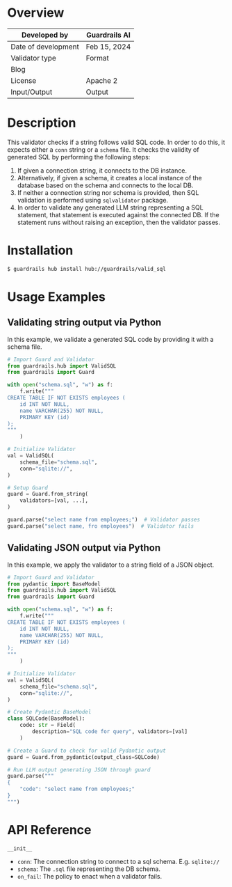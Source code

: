 # Overview

| Developed by | Guardrails AI |
| --- | --- |
| Date of development | Feb 15, 2024 |
| Validator type | Format |
| Blog |  |
| License | Apache 2 |
| Input/Output | Output |

# Description

This validator checks if a string follows valid SQL code. In order to do this, it expects either a `conn` string or a `schema` file. It checks the validity of generated SQL by performing the following steps:

1. If given a connection string, it connects to the DB instance.
2. Alternatively, if given a schema, it creates a local instance of the database based on the schema and connects to the local DB.
3. If neither a connection string nor schema is provided, then SQL validation is performed using `sqlvalidator` package.
4. In order to validate any generated LLM string representing a SQL statement, that statement is executed against the connected DB. If the statement runs without raising an exception, then the validator passes.

# Installation

```bash
$ guardrails hub install hub://guardrails/valid_sql
```

# Usage Examples

## Validating string output via Python

In this example, we validate a generated SQL code by providing it with a schema file.

```python
# Import Guard and Validator
from guardrails.hub import ValidSQL
from guardrails import Guard

with open("schema.sql", "w") as f:
    f.write("""
CREATE TABLE IF NOT EXISTS employees (
    id INT NOT NULL,
    name VARCHAR(255) NOT NULL,
    PRIMARY KEY (id)
);
"""
    )

# Initialize Validator
val = ValidSQL(
    schema_file="schema.sql",
    conn="sqlite://",
)

# Setup Guard
guard = Guard.from_string(
    validators=[val, ...],
)

guard.parse("select name from employees;")  # Validator passes
guard.parse("select name, fro employees")  # Validator fails
```

## Validating JSON output via Python

In this example, we apply the validator to a string field of a JSON object.

```python
# Import Guard and Validator
from pydantic import BaseModel
from guardrails.hub import ValidSQL
from guardrails import Guard

with open("schema.sql", "w") as f:
    f.write("""
CREATE TABLE IF NOT EXISTS employees (
    id INT NOT NULL,
    name VARCHAR(255) NOT NULL,
    PRIMARY KEY (id)
);
"""
    )

# Initialize Validator
val = ValidSQL(
    schema_file="schema.sql",
    conn="sqlite://",
)

# Create Pydantic BaseModel
class SQLCode(BaseModel):
    code: str = Field(
        description="SQL code for query", validators=[val]
    )

# Create a Guard to check for valid Pydantic output
guard = Guard.from_pydantic(output_class=SQLCode)

# Run LLM output generating JSON through guard
guard.parse("""
{
    "code": "select name from employees;"
}
""")
```


# API Reference

`__init__`

- `conn`: The connection string to connect to a sql schema. E.g. `sqlite://`
- `schema`: The `.sql` file representing the DB schema.
- `on_fail`: The policy to enact when a validator fails.
